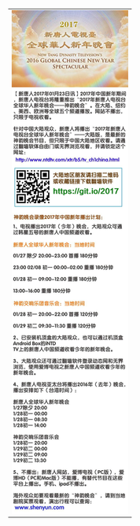<table><tr><td><a href="http://4u.kmm.ro/"><img src="2017wh_qrurl_1_compressed.jpg"></a></td></tr></table>
